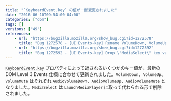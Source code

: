 ```yaml
---
title: "`KeyboardEvent.key` の値が一部変更されました"
date: "2016-06-10T09:54:00-04:00"
categories: ["dom"]
tags: []
versions: ["49"]
references:
    - url: "https://bugzilla.mozilla.org/show_bug.cgi?id=1272578"
      title: "Bug 1272578 - [UI Events-key] Rename VolumeDown, VolumeUp and VolumeMute to AudioVolumeDown, AudioVolumeUp and AudioVolumeMute"
    - url: "https://bugzilla.mozilla.org/show_bug.cgi?id=1272592"
      title: "Bug 1272592 - [UI Events-key] Drop \"MediaSelect\" key value and use \"LaunchMediaPlayer\" instead"
---
```

[`KeyboardEvent.key`](https://developer.mozilla.org/ja/docs/Web/API/KeyboardEvent/key) プロパティによって返されるいくつかのキー値が、最新の DOM Level 3 Events 仕様に合わせて更新されました。`VolumeDown`、`VolumeUp`、`VolumeMute` はそれぞれ `AudioVolumeDown`、`AudioVolumeUp`、`AudioVolumeMute` となりました。`MediaSelect` は `LaunchMediaPlayer` に取って代わられる形で削除されました。
